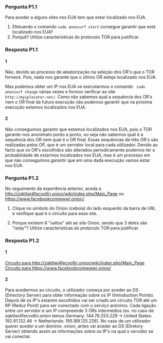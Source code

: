 ### Pergunta P1.1

Para aceder a alguns sites nos EUA tem que estar localizado nos EUA.

1. Efetuando o comando `sudo anonsurf start` consegue garantir que está localizado nos EUA?
2. Porquê? Utilize características do protocolo TOR para justificar.

### Resposta P1.1


#### 1 
Não, devido ao processo de aleatorização na seleção dos OR's que o TOR fornece. Pois, nada nos garante que o último OR esteja localizado nos EUA.

Mas podemos obter um IP nos EUA se executarmos o comando ` sudo anonsurf change`  várias vezes e formos verificar ao site `  http://myiplocator.net/ `. Como não sabemos qual a sequência dos OR's nem o OR final da futura execução não podemos garantir que na próxima execução estamos localizados nos EUA.




#### 2
Não conseguimos garantir que estamos localizados nos EUA, pois o TOR garante-nos anonimato ponto a ponto, ou seja não sabemos qual é a sequência dos OR nem qual é o OR final. Essas sequências de três OR's são realizadas pelos OP, que é um servidor local para cada utilizador. Devido ao facto que os OR's escolhidos são alterados periodicamente podemos ter a probabilidade de estarmos localizados nos EUA, mas é um processo em que não conseguimos garantir que em uma dada execução vamos estar nos EUA.



### Pergunta P1.2
No seguimento da experiência anterior, aceda a <http://zqktlwi4fecvo6ri.onion/wiki/index.php/Main_Page> ou <https://www.facebookcorewwwi.onion/>.

1. Clique no símbolo do Onion (cebola) do lado esquerdo da barra de URL e verifique qual é o circuito para esse site.

2. Porque existem 6 "saltos" até ao site Onion, sendo que 3 deles são "_relay_"? Utilize características do protocolo TOR para justificar.



### Resposta P1.2


#### 1

[Circuito para http://zqktlwi4fecvo6ri.onion/wiki/index.php/Main_Page ](https://github.com/uminho-miei-engseg/1718-G9/blob/master/TPraticas/aula4/onion)
[Circuito para https://www.facebookcorewwwi.onion/ ](https://github.com/uminho-miei-engseg/1718-G9/blob/master/TPraticas/aula4/fb)

#### 2

Para acedermos ao circuito, o utilizador começa por aceder ao DS (Directory Server) para obter informação sobre os IP (Introduction Points). Depois de os IP's estarem escolhidos vai ser criado um circuito TOR até um RP (Reduz Point) para ser conectado com o serviço anónimo. Cada ligação entre um servidor e um IP compreende 3 ORs intermédios (ex. no caso de zqktlwi4fecvo6ri.onion temos Germany: 144.76.253.229 -> United States: 192.81.132.46 -> Netherlands: 195.169.125.226). No caso de um utilizador querer aceder a um domínio .onion, antes vai aceder ao DS (Diretory Server) obtendo assim as informações sobre os IP's na qual o servidor se vai conectar. 


